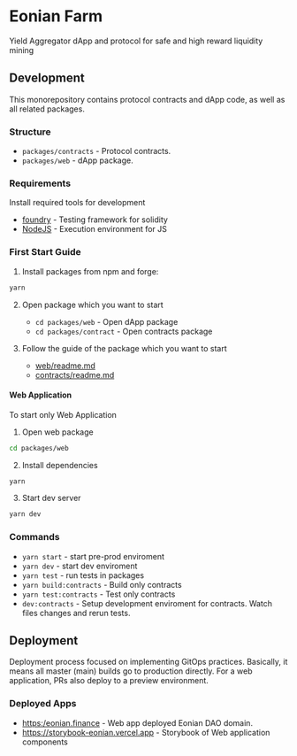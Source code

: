 # Eonian Farm

Yield Aggregator dApp and protocol for safe and high reward liquidity mining

## Development

This monorepository contains protocol contracts and dApp code, as well as all related packages.

### Structure

* `packages/contracts` - Protocol contracts.
* `packages/web` - dApp package.

### Requirements

Install required tools for development

* [foundry](https://book.getfoundry.sh/getting-started/installation.html) - Testing framework for solidity
* [NodeJS](https://nodejs.org/) - Execution environment for JS

### First Start Guide

1) Install packages from npm and forge:

```bash
yarn
```

2) Open package which you want to start
    * `cd packages/web` - Open dApp package
    * `cd packages/contract` - Open contracts package

3) Follow the guide of the package which you want to start
    * [web/readme.md](https://github.com/eonian-core/farm/tree/main/packages/web#readme)
    * [contracts/readme.md](https://github.com/eonian-core/farm/tree/main/packages/contracts#readme)

#### Web Application

To start only Web Application

1) Open web package

```bash
cd packages/web
```

2) Install dependencies

```bash
yarn
```

3) Start dev server

```bash
yarn dev
```

### Commands

* `yarn start` - start pre-prod enviroment
* `yarn dev` - start dev enviroment
* `yarn test` - run tests in packages
* `yarn build:contracts` - Build only contracts
* `yarn test:contracts` - Test only contracts
* `dev:contracts` - Setup development enviroment for contracts. Watch files changes and rerun tests.

## Deployment

Deployment process focused on implementing GitOps practices. Basically, it means all master (main) builds go to production directly. For a web application, PRs also deploy to a preview environment.

### Deployed Apps

* <https:/eonian.finance> - Web app deployed Eonian DAO domain.
* <https://storybook-eonian.vercel.app> - Storybook of Web application components

